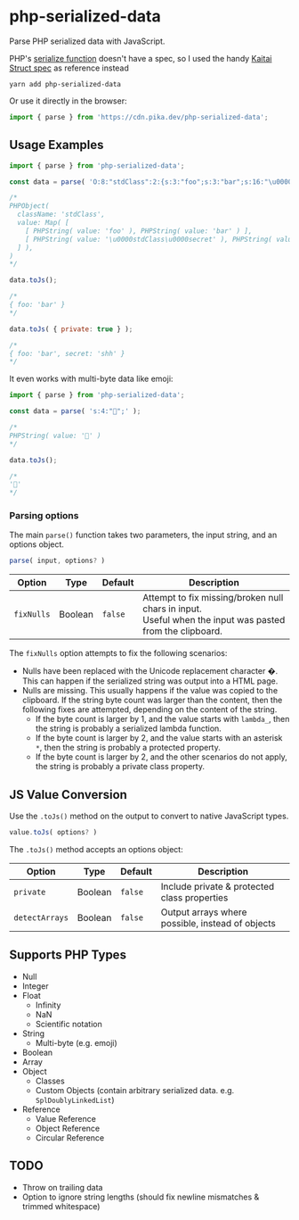 # php-serialized-data

Parse PHP serialized data with JavaScript.

PHP's [serialize function](https://www.php.net/manual/en/function.serialize) doesn't have a spec, so I used the handy [Kaitai Struct spec](https://formats.kaitai.io/php_serialized_value/index.html) as reference instead

```shell
yarn add php-serialized-data
```

Or use it directly in the browser:

```js
import { parse } from 'https://cdn.pika.dev/php-serialized-data';
```

## Usage Examples

```js
import { parse } from 'php-serialized-data';

const data = parse( 'O:8:"stdClass":2:{s:3:"foo";s:3:"bar";s:16:"\u0000stdClass\u0000secret";s:3:"shh";}' );

/*
PHPObject(
  className: 'stdClass',
  value: Map( [
    [ PHPString( value: 'foo' ), PHPString( value: 'bar' ) ],
    [ PHPString( value: '\u0000stdClass\u0000secret' ), PHPString( value: 'shh' ) ],
  ] ),
)
*/

data.toJs();

/*
{ foo: 'bar' }
*/

data.toJs( { private: true } );

/*
{ foo: 'bar', secret: 'shh' }
*/
```

It even works with multi-byte data like emoji:

```js
import { parse } from 'php-serialized-data';

const data = parse( 's:4:"🐊";' );

/*
PHPString( value: '🐊' )
*/

data.toJs();

/*
'🐊'
*/
```

### Parsing options

The main `parse()` function takes two parameters, the input string, and an options object.

```js
parse( input, options? )
```

|Option|Type|Default|Description|
|---|---|---|---|
|`fixNulls`|Boolean|`false`|Attempt to fix missing/broken null chars in input.<br>Useful when the input was pasted from the clipboard.|

The `fixNulls` option attempts to fix the following scenarios:

- Nulls have been replaced with the Unicode replacement character &#xfffd;. This can happen if the serialized string was output into a HTML page.
- Nulls are missing. This usually happens if the value was copied to the clipboard. If the string byte count was larger than the content, then the following fixes are attempted, depending on the content of the string.
  - If the byte count is larger by 1, and the value starts with `lambda_`, then the string is probably a serialized lambda function.
  - If the byte count is larger by 2, and the value starts with an asterisk `*`, then the string is probably a protected property.
  - If the byte count is larger by 2, and the other scenarios do not apply, the string is probably a private class property.

## JS Value Conversion

Use the `.toJs()` method on the output to convert to native JavaScript types.

```js
value.toJs( options? )
```

The `.toJs()` method accepts an options object:

|Option|Type|Default|Description|
|---|---|---|---|
|`private`|Boolean|`false`|Include private & protected class properties|
|`detectArrays`|Boolean|`false`|Output arrays where possible, instead of objects|

## Supports PHP Types

- Null
- Integer
- Float
  - Infinity
  - NaN
  - Scientific notation
- String
  - Multi-byte (e.g. emoji)
- Boolean
- Array
- Object
  - Classes
  - Custom Objects (contain arbitrary serialized data. e.g. `SplDoublyLinkedList`)
- Reference
  - Value Reference
  - Object Reference
  - Circular Reference

## TODO

- Throw on trailing data
- Option to ignore string lengths (should fix newline mismatches & trimmed whitespace)
